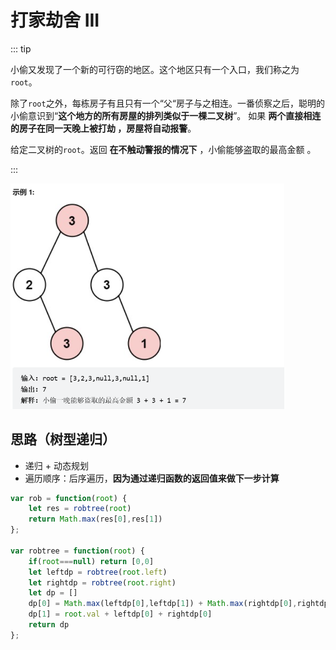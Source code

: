 # 打家劫舍 III

::: tip

小偷又发现了一个新的可行窃的地区。这个地区只有一个入口，我们称之为` root `。

除了` root `之外，每栋房子有且只有一个“父“房子与之相连。一番侦察之后，聪明的小偷意识到“**这个地方的所有房屋的排列类似于一棵二叉树**”。 如果 **两个直接相连的房子在同一天晚上被打劫 ，房屋将自动报警**。

给定二叉树的` root `。返回 **在不触动警报的情况下** ，小偷能够盗取的最高金额 。

:::

<img src="/images/image-20230627122509277.png" alt="image-20230627122509277" style="zoom:57%;" />

## 思路（树型递归）

- 递归 + 动态规划
- 遍历顺序：后序遍历，**因为通过递归函数的返回值来做下一步计算**

```js
var rob = function(root) {
    let res = robtree(root)
    return Math.max(res[0],res[1])
};

var robtree = function(root) {
    if(root===null) return [0,0]
    let leftdp = robtree(root.left)
    let rightdp = robtree(root.right)
    let dp = []
    dp[0] = Math.max(leftdp[0],leftdp[1]) + Math.max(rightdp[0],rightdp[1])
    dp[1] = root.val + leftdp[0] + rightdp[0]
    return dp
};
```


